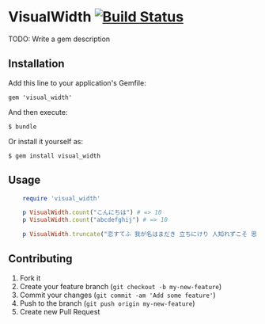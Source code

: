 # VisualWidth [![Build Status](https://travis-ci.org/gfx/visual_width.rb.png?branch=master)](https://travis-ci.org/gfx/visual_width.rb)
TODO: Write a gem description

## Installation

Add this line to your application's Gemfile:

    gem 'visual_width'

And then execute:

    $ bundle

Or install it yourself as:

    $ gem install visual_width

## Usage

```ruby
    require 'visual_width'

    p VisualWidth.count("こんにちは") # => 10
    p VisualWidth.count("abcdefghij") # => 10

    p VisualWidth.truncate("恋すてふ 我が名はまだき 立ちにけり 人知れずこそ 思ひそめしか", 20) # => "恋すてふ 我が名は..."
```

## Contributing

1. Fork it
2. Create your feature branch (`git checkout -b my-new-feature`)
3. Commit your changes (`git commit -am 'Add some feature'`)
4. Push to the branch (`git push origin my-new-feature`)
5. Create new Pull Request

